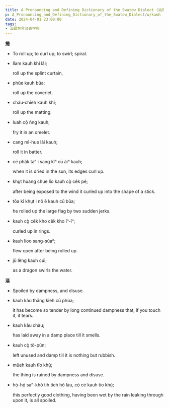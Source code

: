 ```yaml
---
title: A Pronouncing and Defining Dictionary of the Swatow Dialect (汕頭方言音義字典) / kauh
p: A_Pronouncing_and_Defining_Dictionary_of_the_Swatow_Dialect/w/kauh
date: 2024-04-01 23:00:00
tags: 
- 汕頭方言音義字典
---
```



**捲**
- To roll up; to curl up; to swirl; spiral.

- lîam kauh khí lâi;

  roll up the splint curtain,

- phŭe kauh bûa;

  roll up the coverlet.

- cháu-chîeh kauh khí;

  roll up the matting.

- luah cò̤ n̆ng kauh;

  fry it in an omelet.

- cang mī-hue lâi kauh;

  roll it in batter.

- cē phâk taⁿ i sang kîⁿ cū àiⁿ kauh;

  when it is dried in the sun, its edges curl up.

- khṳt huang chue lío kauh cò̤ cêk pé;

  after being exposed to the wind it curled up into the shape of a stick.

- tōa kî khṳt i nŏ ē kauh cū bûa;

  he rolled up the large flag by two sudden jerks.

- kauh cò̤ cêk kho cêk kho îⁿ-îⁿ;

  curled up in rings.

- kauh líoo sang-sùaⁿ;

  flew open after being rolled up.

- jû lêng kauh cúi;

  as a dragon swirls the water.

**漚**
- Spoiled by dampness, and disuse.

- kauh kàu thăng kîeh cū phùa;

  it has become so tender by long continued dampness that, if you touch it, it tears.

- kauh kàu chàu;

  has laid away in a damp place till it smells.

- kauh cò̤ tŏ-pùn;

  left unused and damp till it is nothing but rubbish.

- mûeh kauh tīo khṳ̀;

  the thing is ruined by dampness and disuse.

- hó̤-hó̤ saⁿ-khò tih tîeh hŏ lāu, cò̤ cē kauh tīo khṳ̀;

  this perfectly good clothing, having been wet by the rain leaking through upon it, is all spoiled.